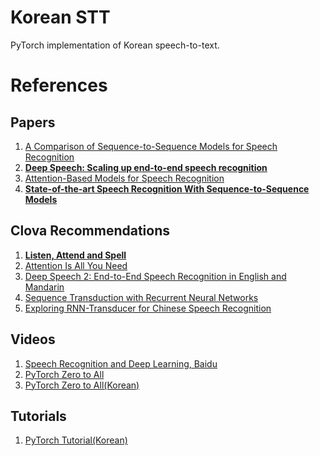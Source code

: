 # Korean STT

PyTorch implementation of Korean speech-to-text.

# References
## Papers
1. [A Comparison of Sequence-to-Sequence Models for Speech Recognition](https://ai.google/research/pubs/pub46169)
2. **[Deep Speech: Scaling up end-to-end speech recognition](https://arxiv.org/abs/1412.5567)**
3. [Attention-Based Models for Speech Recognition](https://arxiv.org/abs/1506.07503)
4. **[State-of-the-art Speech Recognition With Sequence-to-Sequence Models](https://arxiv.org/pdf/1712.01769)**

## Clova Recommendations
1. **[Listen, Attend and Spell](https://arxiv.org/abs/1508.01211)**
2. [Attention Is All You Need](https://arxiv.org/abs/1706.03762)
3. [Deep Speech 2: End-to-End Speech Recognition in English and Mandarin](https://arxiv.org/abs/1512.02595)
4. [Sequence Transduction with Recurrent Neural Networks](https://arxiv.org/abs/1211.3711)
5. [Exploring RNN-Transducer for Chinese Speech Recognition](https://arxiv.org/abs/1811.05097)

## Videos
1. [Speech Recognition and Deep Learning, Baidu](https://www.youtube.com/watch?v=9dXiAecyJrY&feature=youtu.be&t=13874)
2. [PyTorch Zero to All](https://www.youtube.com/watch?v=SKq-pmkekTk)
3. [PyTorch Zero to All(Korean)](https://wingnim.tistory.com/26)

## Tutorials
1. [PyTorch Tutorial(Korean)](https://tutorials.pytorch.kr/)
